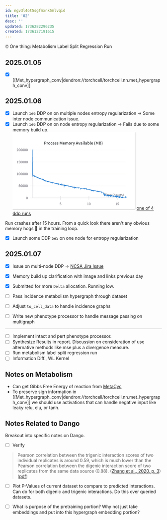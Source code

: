 ```yaml
---
id: ngv3l4ot5sgfmxnk5mlvqid
title: '02'
desc: ''
updated: 1736282296235
created: 1736127191615
---
```


⏰ One thing: Metabolism Label Split Regression Run

## 2025.01.05

- [x] [[Met_hypergraph_conv|dendron://torchcell/torchcell.nn.met_hypergraph_conv]]

## 2025.01.06

- [x] Launch `1e6` DDP on on multiple nodes entropy regularization → Some inter node communication issue.
- [x] Launch `1e6` DDP on on node entropy regularization → Fails due to some memory build up. ![](./assets/images/user.Mjvolk3.torchcell.tasks.weekly.2025.02.md.memory-build-up-during-train-ddp-1e6.png) [one of 4 ddp runs](https://wandb.ai/zhao-group/torchcell_003-fit-int_hetero_gnn_pool_1e6/runs/2ridstrq?nw=nwusermjvolk3)

Run crashes after 15 hours. From a quick look there aren't any obvious memory hogs 🐗 in the training loop.

- [x] Launch some DDP `5e5` on one node for entropy regularization

## 2025.01.07

- [x] Issue on multi-node DDP → [NCSA Jira Issue](https://jira.ncsa.illinois.edu/servicedesk/customer/user/requests?status=open)
- [x] Memory build up clarification with image and links previous day
- [x] Submitted for more `Delta` allocation. Running low.

- [ ] Pass incidence metabolism hypergraph through dataset
- [ ] Adjust `to_cell_data` to handle incidence graphs
- [ ] Write new phenotype processor to handle message passing on multigraph

***

- [ ] Implement intact and pert phenotype processor.
- [ ] Synthesize Results in report. Discussion on consideration of use alternative methods like mse plus a divergence measure.
- [ ] Run metabolism label split regression run
- [ ] Information Diff., WL Kernel

## Notes on Metabolism

- Can get Gibbs Free Energy of reaction from [MetaCyc](https://biocyc.org/reaction?orgid=META&id=D-LACTATE-DEHYDROGENASE-CYTOCHROME-RXN)
- To preserve sign information in [[Met_hypergraph_conv|dendron://torchcell/torchcell.nn.met_hypergraph_conv]] we should use activations that can handle negative input like leaky relu, elu, or tanh.

## Notes Related to Dango

Breakout into specific notes on Dango.

- [ ] Verify

> Pearson correlation between the trigenic interaction scores of two individual replicates is around 0.59, which is much lower than the Pearson correlation between the digenic interaction score of two replicates from the same data source (0.88). ([Zhang et al., 2020, p. 3](zotero://select/library/items/PJFDVT8Y)) ([pdf](zotero://open-pdf/library/items/AFBC5E89?page=3&annotation=D8D949VF))

- [ ] Plot P-Values of current dataset to compare to predicted interactions. Can do for both digenic and trigenic interactions. Do this over queried datasets.

- [ ] What is purpose of the pretraining portion? Why not just take embeddings and put into this hypergraph embedding portion?
